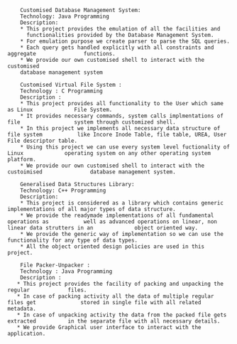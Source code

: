         Customised Database Management System:
        Technology: Java Programming
        Description: 
        * This project provides the emulation of all the facilities and 
          functionalities provided by the Database Management System. 
        * For emulation purpose we create parser to parse the SQL queries.
        * Each query gets handled explicitly with all constraints and aggregate               functions.
        * We provide our own customised shell to interact with the customised 
        database management system
  
        Customised Virtual File System :
        Technology : C Programming
        Description :
        * This project provides all functionality to the User which same as Linux             File System.
        * It provides necessary commands, system calls implmentations of file                 system through customized shell.
        * In this project we implements all necessary data structure of file system           like Incore Inode Table, file table, UREA, User File descriptor table.
        * Using this project we can use every system level fuctionality of Linux             operating system on any other operating system platform.
        * We provide our own customised shell to interact with the custoimised               database management system.
    
        Generalised Data Structures Library:
        Technology: C++ Programming 
        Description:
        * This project is considered as a library which contains generic                     implementations of all major types of data structure.
        * We provide the readymade implementations of all fundamental operations as           well as advanced operations on linear, non linear data strutters in an             object oriented way.
        * We provide the generic way of implementation so we can use the                     functionality for any type of data types.
        * All the object oriented design policies are used in this project.
    
        File Packer-Unpacker :
        Technology : Java Programming
        Description :
       * This project provides the facility of packing and unpacking the regular            files. 
       * In case of packing activity all the data of multiple regular files get              stored in single file with all related metadata.
       * In case of unpacking activity the data from the packed file gets extracted          in the separate file with all necessary details.
       * We provide Graphical user interface to interact with the application.
